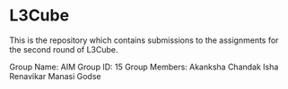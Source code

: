 # L3Cube
This is the repository which contains submissions to the assignments for the second round of L3Cube.

Group Name: AIM
Group ID: 15
Group Members: Akanksha Chandak
               Isha Renavikar
               Manasi Godse
